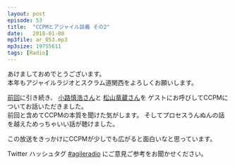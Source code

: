 ```yaml
---
layout: post
episode: 53
title:  "CCPMとアジャイル談義 その2"
date:   2018-01-08
mp3file: ar_053.mp3
mp3size: 19755611
tags: [Radio]
---
```


あけましておめでとうございます。  
本年もアジャイルラジオとスクラム道関西をよろしくお願いします。  

[前回](http://agileradio.github.io/2017/12/25/1/)に引き続き、
[小路慎浩さん](https://www.facebook.com/michonpu.mitsuhiro)と
[松山竜蔵さん](https://www.facebook.com/matsuyama.ryuzo)を
ゲストにお呼びしてCCPMについてお話いただきました。  
前回と含めてCCPMの本質を聞けた気がします。
そしてプロセスうんぬんの話を越えためっちゃいい話が聴けました。  

この放送をきっかけにCCPMが少しでも広がると面白いなと思っています。

Twitter ハッシュタグ [#agileradio](https://twitter.com/intent/tweet?hashtags=agileradio) にご意見ご参考をお聞かせください。

